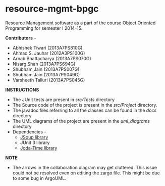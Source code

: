 resource-mgmt-bpgc
==================

Resource Management software as a part of the course Object Oriented Programming for semester I 2014-15.

<b>Contributors</b> -
<ul>
  <li>Abhishek Tiwari    (2013A7PS810G)</li>
  <li>Ahmad S. Jauhar    (2012A3PS100G)</li>
  <li>Arnab Bhattacharya (2013A7PS070G)</li>
  <li>Nisarg Shah        (2013A7PS694G)</li>
  <li>Shubham Jain       (2013A7PS007G)</li>
  <li>Shubham Jain       (2013A7PS049G)</li>
  <li>Varsheeth Talluri  (2013A7PS045G)</li>
</ul>

<b> INSTRUCTIONS</B>

<ul>
  <li>The JUnit tests are present in <i>src/Tests</i> directory</li>
  <li>The Source code of the project is present in the <i>src/Project</i> directory.</li>
  <li>The javadoc files referring to all the classes can be found in the <i>docs</i> directory</li>
  <li>The UML diagrams of the project are present in the <i>uml_diagrams</i> directory</li>
  <li>Dependencies -
    <ul>
      <li><a href = "http://jsoup.org/packages/jsoup-1.8.1.jar">JSoup library</a></li>
      <li>JUnit 3 library</li>
      <li><a href = "https://github.com/JodaOrg/joda-time/releases/download/v2.5/joda-time-2.5-dist.tar.gz">Joda-Time library</a></li>
    </ul>
  </li>
</ul>

<b>NOTE</b>
<ul>
  <li>The arrows in the collaboration diagram may get cluttered. This
issue could not be resolved even on editing the zargo file.
This might be due to some bug in ArgoUML.</li>
</ul>
